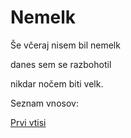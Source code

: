 # Nemelk

Še včeraj nisem bil nemelk

danes sem se razbohotil

nikdar nočem biti velk.


Seznam vnosov:

[Prvi vtisi](https://nemelk.com/2022-09-19-your-filename#prvi-vtisi)
